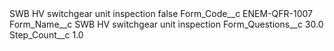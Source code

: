 <?xml version="1.0" encoding="UTF-8"?>
<CustomMetadata xmlns="http://soap.sforce.com/2006/04/metadata" xmlns:xsi="http://www.w3.org/2001/XMLSchema-instance" xmlns:xsd="http://www.w3.org/2001/XMLSchema">
    <label>SWB HV switchgear unit inspection</label>
    <protected>false</protected>
    <values>
        <field>Form_Code__c</field>
        <value xsi:type="xsd:string">ENEM-QFR-1007</value>
    </values>
    <values>
        <field>Form_Name__c</field>
        <value xsi:type="xsd:string">SWB HV switchgear unit inspection</value>
    </values>
    <values>
        <field>Form_Questions__c</field>
        <value xsi:type="xsd:double">30.0</value>
    </values>
    <values>
        <field>Step_Count__c</field>
        <value xsi:type="xsd:double">1.0</value>
    </values>
</CustomMetadata>
